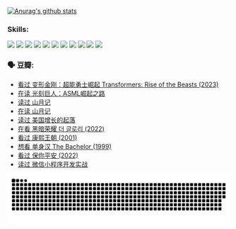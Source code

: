 
[![Anurag's github stats](https://github-readme-stats.vercel.app/api?username=w940853815)](https://github.com/anuraghazra/github-readme-stats)

### Skills:

<code><img height="32" src="https://cdn.jsdelivr.net/npm/simple-icons@v5/icons/python.svg"></code>
<code><img height="32" src="https://cdn.jsdelivr.net/npm/simple-icons@v5/icons/javascript.svg"></code>
<code><img height="32" src="https://cdn.jsdelivr.net/npm/simple-icons@v5/icons/django.svg"></code>
<code><img height="32" src="https://cdn.jsdelivr.net/npm/simple-icons@v5/icons/flask.svg"></code>
<code><img height="32" src="https://cdn.jsdelivr.net/npm/simple-icons@v5/icons/vuetify.svg"></code>
<code><img height="32" src="https://cdn.jsdelivr.net/npm/simple-icons@v5/icons/git.svg"></code>
<code><img height="32" src="https://cdn.jsdelivr.net/npm/simple-icons@v5/icons/docker.svg"></code>
<code><img height="32" src="https://cdn.jsdelivr.net/npm/simple-icons@v5/icons/postgresql.svg"></code>
<code><img height="32" src="https://cdn.jsdelivr.net/npm/simple-icons@v5/icons/elasticsearch.svg"></code>
<code><img height="32" src="https://cdn.jsdelivr.net/npm/simple-icons@v5/icons/macos.svg"></code>
<code><img height="32" src="https://cdn.jsdelivr.net/npm/simple-icons@v5/icons/linux.svg"></code>

### 🗣 豆瓣:

<!-- DOUBAN-ACTIVITIES:START -->
- [看过 变形金刚：超能勇士崛起 Transformers: Rise of the Beasts‎ (2023)](https://www.douban.com/people/136069238/status/4267685771/?_i=86796665)
- [在读 光刻巨人：ASML崛起之路](https://www.douban.com/people/136069238/status/4266569048/?_i=86796665)
- [读过 山月记](https://www.douban.com/people/136069238/status/4266567455/?_i=86796665)
- [在读 山月记](https://www.douban.com/people/136069238/status/4256796460/?_i=86796665)
- [读过 美国增长的起落](https://www.douban.com/people/136069238/status/4256795052/?_i=86796665)
- [在看 黑暗荣耀 더 글로리‎ (2022)](https://www.douban.com/people/136069238/status/4256207386/?_i=86796665)
- [看过 康熙王朝‎ (2001)](https://www.douban.com/people/136069238/status/4254396418/?_i=86796665)
- [想看 单身汉 The Bachelor‎ (1999)](https://www.douban.com/people/136069238/status/4250318861/?_i=86796665)
- [看过 保你平安‎ (2022)](https://www.douban.com/people/136069238/status/4239139510/?_i=86796665)
- [读过 微信小程序开发实战](https://www.douban.com/people/136069238/status/4237321528/?_i=86796665)
<!-- DOUBAN-ACTIVITIES:END -->


![Snake animation](https://raw.githubusercontent.com/w940853815/w940853815/output/github-contribution-grid-snake.svg)

<!--
**w940853815/w940853815** is a ✨ _special_ ✨ repository because its `README.md` (this file) appears on your GitHub profile.

Here are some ideas to get you started:

- 🔭 I’m currently working on ...
- 🌱 I’m currently learning ...
- 👯 I’m looking to collaborate on ...
- 🤔 I’m looking for help with ...
- 💬 Ask me about ...
- 📫 How to reach me: ...
- 😄 Pronouns: ...
- ⚡ Fun fact: ...
-->
